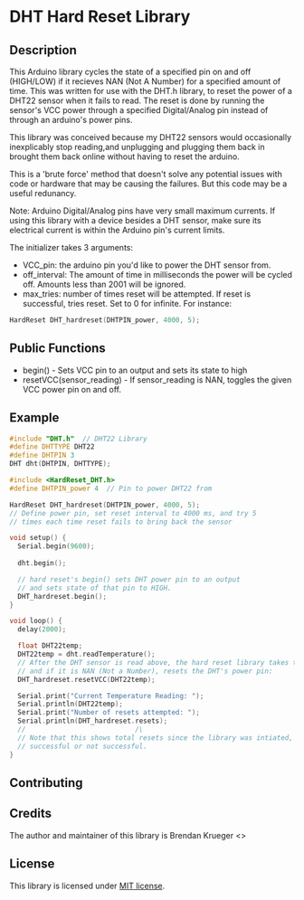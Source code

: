 # DHT Hard Reset Library

## Description

This Arduino library cycles the state of a specified pin on and off (HIGH/LOW) if it recieves NAN (Not A Number) for a specified amount of time. This was written for use with the DHT.h library, to reset the power of a DHT22 sensor when it fails to read. The reset is done by running the sensor's VCC power through a specified Digital/Analog pin instead of through an arduino's power pins.

This library was conceived because my DHT22 sensors would occasionally inexplicably stop reading,and unplugging and plugging them back in brought them back online without having to reset the arduino.

This is a 'brute force' method that doesn't solve any potential issues with code or hardware that may be causing the failures. But this code may be a useful redunancy.

Note: Arduino Digital/Analog pins have very small maximum currents. If using this library with a device besides a DHT sensor, make sure its electrical current is within the Arduino pin's current limits.


The initializer takes 3 arguments:
- VCC_pin: the arduino pin you'd like to power the DHT sensor from.
- off_interval: The amount of time in milliseconds the power will be cycled off. Amounts less than 2001 will be ignored.
- max_tries: number of times reset will be attempted. If reset is successful, tries reset. Set to 0 for infinite.
For instance:
```Cpp
HardReset DHT_hardreset(DHTPIN_power, 4000, 5);
```

## Public Functions

- begin() - Sets VCC pin to an output and sets its state to high
- resetVCC(sensor_reading) - If sensor_reading is NAN, toggles the given VCC power pin on and off.

## Example

```Cpp
#include "DHT.h"  // DHT22 Library
#define DHTTYPE DHT22
#define DHTPIN 3 
DHT dht(DHTPIN, DHTTYPE); 

#include <HardReset_DHT.h>
#define DHTPIN_power 4  // Pin to power DHT22 from

HardReset DHT_hardreset(DHTPIN_power, 4000, 5);
// Define power pin, set reset interval to 4000 ms, and try 5
// times each time reset fails to bring back the sensor

void setup() {
  Serial.begin(9600); 
  
  dht.begin();

  // hard reset's begin() sets DHT power pin to an output 
  // and sets state of that pin to HIGH.
  DHT_hardreset.begin();
}

void loop() {
  delay(2000);

  float DHT22temp;
  DHT22temp = dht.readTemperature();
  // After the DHT sensor is read above, the hard reset library takes the reading
  // and if it is NAN (Not a Number), resets the DHT's power pin:
  DHT_hardreset.resetVCC(DHT22temp);

  Serial.print("Current Temperature Reading: ");
  Serial.println(DHT22temp);
  Serial.print("Number of resets attempted: ");
  Serial.println(DHT_hardreset.resets); 
  //                           /\   
  // Note that this shows total resets since the library was intiated,
  // successful or not successful.
}
```

## Contributing

## Credits

The author and maintainer of this library is Brendan Krueger <>

## License

This library is licensed under [MIT license](https://opensource.org/licenses/MIT).
